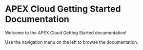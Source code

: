 # APEX Cloud Getting Started Documentation

Welcome to the APEX Cloud Getting Started documentation! 

Use the navigation menu on the left to browse the documentation.



